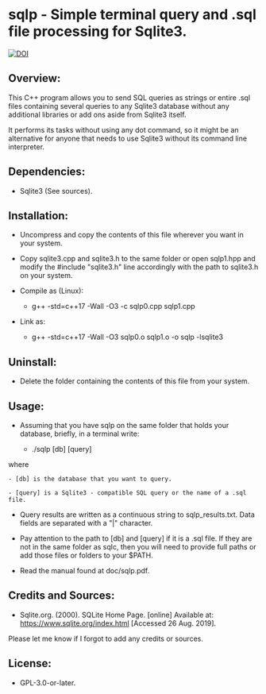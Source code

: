 # sqlp - Simple terminal query and .sql file processing for Sqlite3.

[![DOI](https://zenodo.org/badge/DOI/10.5281/zenodo.3471779.svg)](https://doi.org/10.5281/zenodo.3471779)


## Overview:

This C++ program allows you to send SQL queries as strings or entire .sql files 
containing several queries to any Sqlite3 database without any additional 
libraries or add ons aside from Sqlite3 itself.

It performs its tasks without using any dot command, so it might be an
alternative for anyone that needs to use Sqlite3 without its command line
interpreter.


## Dependencies:

* Sqlite3 (See sources).


## Installation:

* Uncompress and copy the contents of this file wherever you want in your
system.

* Copy sqlite3.cpp and sqlite3.h to the same folder or open sqlp1.hpp and
modify the #include "sqlite3.h" line accordingly with the path to sqlite3.h
on your system.

* Compile as (Linux):

	- g++ -std=c++17 -Wall -O3 -c sqlp0.cpp sqlp1.cpp

* Link as:

	- g++ -std=c++17 -Wall -O3 sqlp0.o sqlp1.o -o sqlp -lsqlite3


## Uninstall:

* Delete the folder containing the contents of this file from your system.


## Usage:

* Assuming that you have sqlp on the same folder that holds your database, 
briefly, in a terminal write:

	- ./sqlp [db] [query]

where

	- [db] is the database that you want to query.

	- [query] is a Sqlite3 - compatible SQL query or the name of a .sql file.

* Query results are written as a continuous string to sqlp_results.txt. Data 
fields are separated with a "|" character.

* Pay attention to the path to [db] and [query] if it is a .sql file. If they 
are not in the same folder as sqlc, then you will need to provide full paths or
add those files or folders to your $PATH.

* Read the manual found at doc/sqlp.pdf.


## Credits and Sources:

* Sqlite.org. (2000). SQLite Home Page. [online] Available at: 
https://www.sqlite.org/index.html [Accessed 26 Aug. 2019].

Please let me know if I forgot to add any credits or sources.


## License:

* GPL-3.0-or-later.



